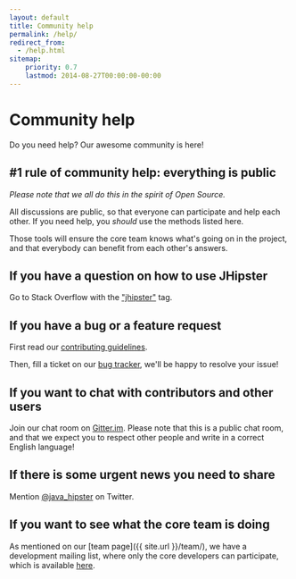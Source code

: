 ```yaml
---
layout: default
title: Community help
permalink: /help/
redirect_from:
  - /help.html
sitemap:
    priority: 0.7
    lastmod: 2014-08-27T00:00:00-00:00
---
```


# <i class="fa fa-group"></i> Community help

Do you need help? Our awesome community is here!

## #1 rule of community help: everything is public

_Please note that we all do this in the spirit of Open Source._

All discussions are public, so that everyone can participate and help each other. If you need help,
you *should* use the methods listed here.

Those tools will ensure the core team knows what's going on in the project, and that everybody
can benefit from each other's answers.

## If you have a question on how to use JHipster

Go to Stack Overflow with the ["jhipster"](http://stackoverflow.com/tags/jhipster) tag.

## If you have a bug or a feature request

First read our [contributing guidelines](https://github.com/jhipster/generator-jhipster/blob/master/CONTRIBUTING.md).

Then, fill a ticket on our [bug tracker](https://github.com/jhipster/generator-jhipster/issues?state=open), we'll be happy to resolve your issue!

## If you want to chat with contributors and other users

Join our chat room on [Gitter.im](https://gitter.im/jhipster/generator-jhipster). Please note that this is a public chat room, and that we expect you to respect other people and write in a correct English language!

## If there is some urgent news you need to share

Mention [@java_hipster](https://twitter.com/java_hipster) on Twitter.

## If you want to see what the core team is doing

As mentioned on our [team page]({{ site.url }}/team/), we have a development mailing list, where only the core developers can participate, which is available [here](https://groups.google.com/forum/?hl=en#!forum/jhipster-dev).
